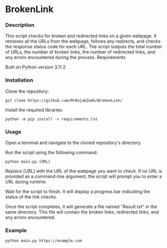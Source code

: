 # BrokenLink
### Description

This script checks for broken and redirected links on a given webpage. It retrieves all the URLs from the webpage, follows any redirects, and checks the response status code for each URL. The script outputs the total number of URLs, the number of broken links, the number of redirected links, and any errors encountered during the process.
Requirements

Built on Python version 3.11.2

### Installation

Clone the repository:

```shell
git clone https://github.com/MrRajabZade/BrokenLink/
```

Install the required libraries:

```shell
python -m pip install -r requirements.txt
```

### Usage

Open a terminal and navigate to the cloned repository's directory.

Run the script using the following command:

```shell
python main.py [URL]
```

Replace [URL] with the URL of the webpage you want to check. If no URL is provided as a command-line argument, the script will prompt you to enter a URL during runtime.

Wait for the script to finish. It will display a progress bar indicating the status of the link checks.

Once the script completes, it will generate a file named "Result.txt" in the same directory. This file will contain the broken links, redirected links, and any errors encountered.

### Example

```shell
python main.py https://example.com
```
